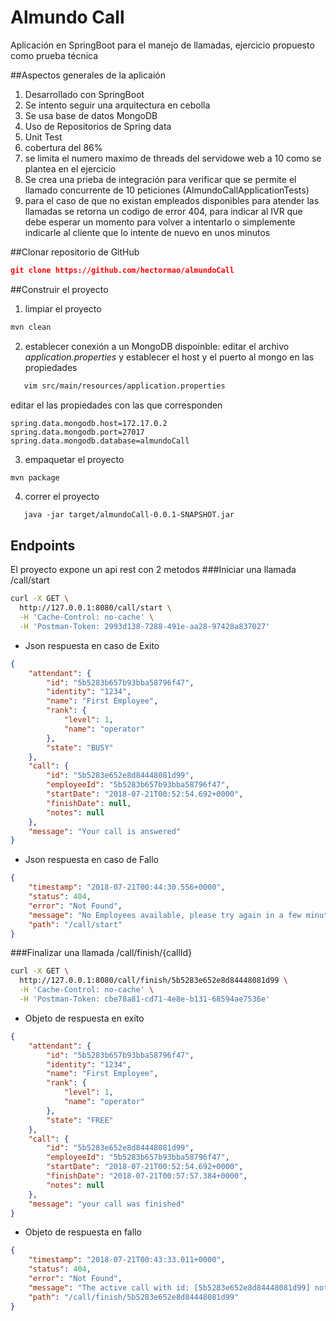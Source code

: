 # Almundo Call
Aplicación en SpringBoot para el manejo de llamadas, ejercicio propuesto como prueba técnica

##Aspectos generales de la aplicaión
1. Desarrollado con SpringBoot
2. Se intento seguir una arquitectura en cebolla
3. Se usa base de datos MongoDB
4. Uso de Repositorios de Spring data
5. Unit Test
6. cobertura del 86%
7. se limita el numero maximo de threads del servidowe web a 10 como se plantea en el ejercicio
8. Se crea una prieba de integración para verificar que se permite el llamado concurrente de 10 peticiones (AlmundoCallApplicationTests)
9. para el caso de que no existan empleados disponibles para atender las llamadas se retorna un codigo de error 404, para indicar al IVR que debe esperar un momento para volver a intentarlo o simplemente indicarle al cliente que lo intente de nuevo en unos minutos

##Clonar repositorio de GitHub
```json
git clone https://github.com/hectormao/almundoCall
```
##Construir el proyecto
1. limpiar el proyecto
```bash
mvn clean
```
2. establecer conexión a un MongoDB dispoinble: editar el archivo *application.properties* y establecer el host y el puerto al mongo en las propiedades
```bash
   vim src/main/resources/application.properties
```
editar el las propiedades con las que corresponden
```
spring.data.mongodb.host=172.17.0.2
spring.data.mongodb.port=27017
spring.data.mongodb.database=almundoCall
```
3. empaquetar el proyecto
```bash
mvn package
```
4. correr el proyecto
```
   java -jar target/almundoCall-0.0.1-SNAPSHOT.jar
```

## Endpoints
El proyecto expone un api rest con 2 metodos 
###Iniciar una llamada
/call/start
```bash
curl -X GET \
  http://127.0.0.1:8080/call/start \
  -H 'Cache-Control: no-cache' \
  -H 'Postman-Token: 2993d138-7288-491e-aa28-97428a837027'
```
* Json respuesta en caso de Exito
```json
{
    "attendant": {
        "id": "5b5283b657b93bba58796f47",
        "identity": "1234",
        "name": "First Employee",
        "rank": {
            "level": 1,
            "name": "operator"
        },
        "state": "BUSY"
    },
    "call": {
        "id": "5b5283e652e8d84448081d99",
        "employeeId": "5b5283b657b93bba58796f47",
        "startDate": "2018-07-21T00:52:54.692+0000",
        "finishDate": null,
        "notes": null
    },
    "message": "Your call is answered"
}
```
* Json respuesta en caso de Fallo
```json
{
    "timestamp": "2018-07-21T00:44:30.556+0000",
    "status": 404,
    "error": "Not Found",
    "message": "No Employees available, please try again in a few minutes",
    "path": "/call/start"
}
```
###Finalizar una llamada
/call/finish/{callId}
```bash
curl -X GET \
  http://127.0.0.1:8080/call/finish/5b5283e652e8d84448081d99 \
  -H 'Cache-Control: no-cache' \
  -H 'Postman-Token: cbe78a81-cd71-4e8e-b131-68594ae7536e'
```
* Objeto de respuesta en exito
```json
{
    "attendant": {
        "id": "5b5283b657b93bba58796f47",
        "identity": "1234",
        "name": "First Employee",
        "rank": {
            "level": 1,
            "name": "operator"
        },
        "state": "FREE"
    },
    "call": {
        "id": "5b5283e652e8d84448081d99",
        "employeeId": "5b5283b657b93bba58796f47",
        "startDate": "2018-07-21T00:52:54.692+0000",
        "finishDate": "2018-07-21T00:57:57.384+0000",
        "notes": null
    },
    "message": "your call was finished"
}

```
* Objeto de respuesta en fallo
```json
{
    "timestamp": "2018-07-21T00:43:33.011+0000",
    "status": 404,
    "error": "Not Found",
    "message": "The active call with id: [5b5283e652e8d84448081d99] not exists",
    "path": "/call/finish/5b5283e652e8d84448081d99"
}
```